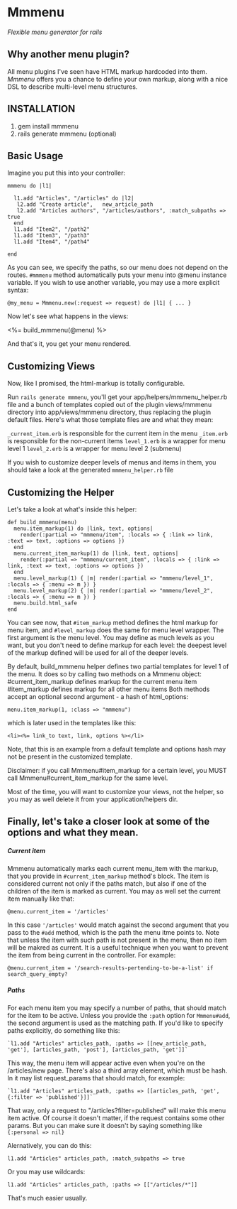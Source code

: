 Mmmenu
======

*Flexible menu generator for rails*

Why another menu plugin?
------------------------
All menu plugins I've seen have HTML markup hardcoded into them.
*Mmmenu* offers you a chance to define your own markup, along with
a nice DSL to describe multi-level menu structures.

INSTALLATION
------------

1. gem install mmmenu
2. rails generate mmmenu (optional)

Basic Usage
---------------

Imagine you put this into your controller:

    mmmenu do |l1|

      l1.add "Articles", "/articles" do |l2|
       l2.add "Create article",   new_article_path
       l2.add "Articles authors", "/articles/authors", :match_subpaths => true
      end
      l1.add "Item2", "/path2"
      l1.add "Item3", "/path3"
      l1.add "Item4", "/path4"

    end 

As you can see, we specify the paths, so our menu does not depend on the routes.
`#mmmenu` method automatically puts your menu into @menu instance variable. If you wish to use another variable,
you may use a more explicit syntax:

    @my_menu = Mmmenu.new(:request => request) do |l1| { ... }

Now let's see what happens in the views:

  <%= build_mmmenu(@menu) %>

And that's it, you get your menu rendered.

Customizing Views
------------------------
Now, like I promised, the html-markup is totally
configurable.

Run `rails generate mmmenu`, you'll get your app/helpers/mmmenu_helper.rb file and a bunch of templates copied out of the plugin views/mmmenu directory into app/views/mmmenu directory, thus replacing the plugin default files. Here's what those template files are and what they mean:

`_current_item.erb` 	is responsible for the current item in the menu
`_item.erb` 		      is responsible for the non-current items
`level_1.erb`					is a wrapper for menu level 1
`level_2.erb`					is a wrapper for menu level 2 (submenu)

If you wish to customize deeper levels of menus and items in them, you should take a look at the generated `mmmenu_helper.rb` file

Customizing the Helper
----------------------------

Let's take a look at what's inside this helper:

    def build_mmmenu(menu)
      menu.item_markup(1) do |link, text, options|
        render(:partial => "mmmenu/item", :locals => { :link => link, :text => text, :options => options })
      end
      menu.current_item_markup(1) do |link, text, options|
        render(:partial => "mmmenu/current_item", :locals => { :link => link, :text => text, :options => options })
      end
      menu.level_markup(1) { |m| render(:partial => "mmmenu/level_1", :locals => { :menu => m }) }
      menu.level_markup(2) { |m| render(:partial => "mmmenu/level_2", :locals => { :menu => m }) }
      menu.build.html_safe
    end

You can see now, that `#item_markup` method defines the html markup for menu item,
and `#level_markup` does the same for menu level wrapper. The first argument is the menu level.
You may define as much levels as you want, but you don't need to define markup for each level: the deepest level of the markup
defined will be used for all of the deeper levels.

By default, build_mmmenu helper defines two partial templates for level 1 of the menu.
It does so by calling two methods on a Mmmenu object:
  #current_item_markup defines markup for the current menu item
  #item_markup defines markup for all other menu items
Both methods accept an optional second argument - a hash of html_options:

    menu.item_markup(1, :class => "mmmenu")

which is later used in the templates like this:

    <li><%= link_to text, link, options %></li>

Note, that this is an example from a default template and options hash may not be present in the customized template.

Disclaimer: if you call Mmmenu#item_markup for a certain level, you MUST call Mmmenu#current_item_markup
for the same level.

Most of the time, you will want to customize your views, not the helper, so you may as well delete it from your application/helpers dir.


Finally, let's take a closer look at some of the options and what they mean.
---------------------------------------------------------------------
##### Current item
Mmmenu automatically marks each current menu_item with the markup, that you provide in `#current_item_markup` method's block. The item is considered current not only if the paths
match, but also if one of the children of the item is marked as current. You may as well set the current item manually like that:

    @menu.current_item = '/articles'

In this case `'/articles'` would match against the second argument that you pass to the `#add` method, which is the path the menu itme points to.
Note that unless the item with such path is not present in the menu, then no item will be makred as current. It is a useful technique when you want
to prevent the item from being current in the controller. For example:

    @menu.current_item = '/search-results-pertending-to-be-a-list' if search_query_empty?

##### Paths
For each menu item you may specify a number of paths, that should match for the item to be active.
Unless you provide the `:path` option for `Mmmenu#add`, the second argument is used as the matching path.
If you'd like to specify paths explicitly, do something like this:

    `l1.add "Articles" articles_path, :paths => [[new_article_path, 'get'], [articles_path, 'post'], [articles_path, 'get']]`

This way, the menu item will appear active even when you're on the /articles/new page.
There's also a third array element, which must be hash. In it may list request_params that should match, for example:

    `l1.add "Articles" articles_path, :paths => [[articles_path, 'get', {:filter => 'published'}]]`

That way, only a request to "/articles?filter=published" will make this menu item active.
Of course it doesn't matter, if the request contains some other params. But you can make sure it doesn't by saying something like `{:personal => nil}` 

Alernatively, you can do this:

    l1.add "Articles" articles_path, :match_subpaths => true

Or you may use wildcards:

    l1.add "Articles" articles_path, :paths => [["/articles/*"]]

That's much easier usually.
